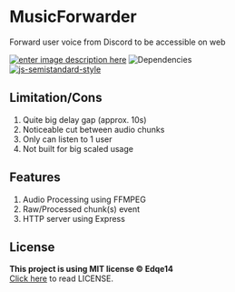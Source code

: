 # MusicForwarder

Forward user voice from Discord to be accessible on web

[![enter image description here](https://img.shields.io/github/license/Edqe14/MusicForwarder?style=for-the-badge)](https://github.com/Edqe14/MusicForwarder/blob/main/LICENSE) ![Dependencies](https://img.shields.io/david/Edqe14/MusicForwarder?style=for-the-badge)  
[![js-semistandard-style](https://raw.githubusercontent.com/standard/semistandard/master/badge.svg)](https://github.com/standard/semistandard)

## Limitation/Cons

 1. Quite big delay gap (approx. 10s)
 2. Noticeable cut between audio chunks
 3. Only can listen to 1 user
 4. Not built for big scaled usage

## Features

 1. Audio Processing using FFMPEG
 2. Raw/Processed chunk(s) event
 3. HTTP server using Express

## License

**This project is using MIT license © Edqe14**  
[Click here](https://github.com/Edqe14/MusicForwarder/blob/main/LICENSE) to read LICENSE.
